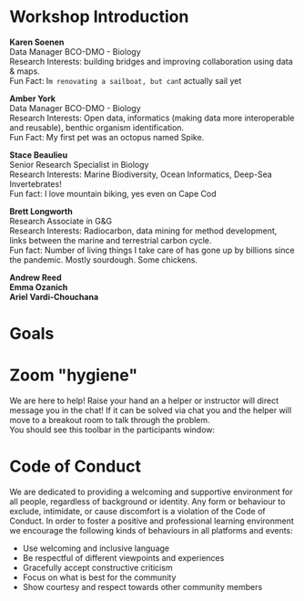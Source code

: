 # Workshop Introduction

**Karen Soenen**  
Data Manager BCO-DMO - Biology  
Research Interests: building bridges and improving collaboration using data & maps.  
Fun Fact: I`m renovating a sailboat, but can`t actually sail yet  
  
**Amber York**  
Data Manager  BCO-DMO - Biology  
Research Interests: Open data, informatics (making data more interoperable and reusable), benthic organism identification.  
Fun Fact: My first pet was an octopus named Spike.  
  
**Stace Beaulieu**  
Senior Research Specialist in Biology  
Research Interests: Marine Biodiversity, Ocean Informatics, Deep-Sea Invertebrates!  
Fun fact: I love mountain biking, yes even on Cape Cod  

**Brett Longworth**  
Research Associate in G&G  
Research Interests: Radiocarbon, data mining for method development, links between the marine and terrestrial carbon cycle.  
Fun fact: Number of living things I take care of has gone up by billions since the pandemic. Mostly sourdough. Some chickens.  

**Andrew Reed**  
**Emma Ozanich**   
**Ariel Vardi-Chouchana**  

# Goals  

# Zoom "hygiene"  
We are here to help! Raise your hand an a helper or instructor will direct message you in the chat! If it can be solved via chat you and the helper will move to a breakout room to talk through the problem.  
You should see this toolbar in the participants window:  

# Code of Conduct  
We are dedicated to providing a welcoming and supportive environment for all people, regardless of background or identity. Any form or behaviour to exclude, intimidate, or cause discomfort is a violation of the Code of Conduct. In order to foster a positive and professional learning environment we encourage the following kinds of behaviours in all platforms and events:
* Use welcoming and inclusive language
* Be respectful of different viewpoints and experiences
* Gracefully accept constructive criticism
* Focus on what is best for the community
* Show courtesy and respect towards other community members


